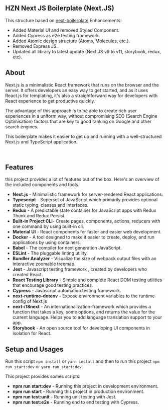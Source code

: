 ## HZN Next JS Boilerplate (Next.JS)

This structure based on [next-boilerplate](https://github.com/pankod/next-boilerplate)
Enhancements:

-   Added Material UI and removed Styled Component.
-   Added Cypress as e2e testing framework.
-   Added Atomic design structure (Atoms, Molecules, etc.).
-   Removed Express JS.
-   Updated all library to latest update (Next.JS v9 to v11, storybook, redux, etc).

## About

Next.js is a minimalistic React framework that runs on the browser and the server. It offers developers an easy way to get started, and as it uses React.js for templating, it's also a straightforward way for developers with React experience to get productive quickly.

The advantage of this approach is to be able to create rich user experiences in a uniform way, without compromising SEO (Search Engine Optimisation) factors that are key to good ranking on Google and other search engines.

This boilerplate makes it easier to get up and running with a well-structured Next.js and TypeScript application.

<br/>

## Features

this project provides a lot of features out of the box. Here's an overview of the included components and tools.

-   **Next.js** - Minimalistic framework for server-rendered React applications.
-   **Typescript** - Superset of JavaScript which primarily provides optional static typing, classes and interfaces.
-   **Redux** - A predictable state container for JavaScript apps with Redux Thunk and Redux Persist.
-   **Built-in Project CLI**- Create pages, components, actions, reducers with one command by using built-in cli.
-   **Material UI** - React components for faster and easier web development.
-   **Docker** - A tool designed to make it easier to create, deploy, and run applications by using containers.
-   **Babel** - The compiler for next generation JavaScript.
-   **ESLint** - The pluggable linting utility.
-   **Bundler Analyzer** - Visualize the size of webpack output files with an interactive zoomable treemap.
-   **Jest** - Javascript testing framework , created by developers who created React.
-   **React Testing Library** - Simple and complete React DOM testing utilities that encourage good testing practices.
-   **Cypress** - Javascript automation testing framework.
-   **next-runtime-dotenv** - Expose environment variables to the runtime config of Next.js
-   **next-i18next** - An internationalization-framework which provides a function that takes a key, some options, and returns the value for the current language. Helps you to add language translation support to your app.
-   **Storybook** - An open source tool for developing UI components in isolation for React.
    <br/>

## Setup and Usages

Run this script `npm install` or `yarn install` and then to run this project `npm run start:dev` or `yarn run start:dev`.

This project provides somes scripts:

-   **npm run start:dev** - Running this project in development environment.
-   **npm run start** - Running this project in production environment.
-   **npm run test:unit** - Running unit testing with Jest.
-   **npm run test:e2e** - Running end to end testing with Cypress.
    <br/>
